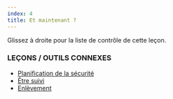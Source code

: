 ```yaml
---
index: 4
title: Et maintenant ?
---
```

Glissez à droite pour la liste de contrôle de cette leçon.

### LEÇONS / OUTILS CONNEXES

*   [Planification de la sécurité](umbrella://assess-your-risk/security-planning)
*   [Être suivi](umbrella://work/being-followed/beginner)
*   [Enlèvement](umbrella://incident-response/kidnapping/beginner)